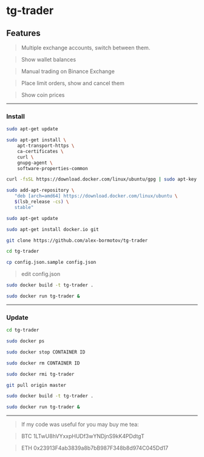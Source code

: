 # tg-trader



## Features

> Multiple exchange accounts, switch between them.

> Show wallet balances

> Manual trading on Binance Exchange

> Place limit orders, show and cancel them

> Show coin prices


---

### Install

```bash
sudo apt-get update
```

```bash
sudo apt-get install \
    apt-transport-https \
    ca-certificates \
    curl \
    gnupg-agent \
    software-properties-common
```

```bash
curl -fsSL https://download.docker.com/linux/ubuntu/gpg | sudo apt-key add -
```

```bash
sudo add-apt-repository \
   "deb [arch=amd64] https://download.docker.com/linux/ubuntu \
   $(lsb_release -cs) \
   stable"
```

```bash
sudo apt-get update
```

```bash
sudo apt-get install docker.io git
```

```bash
git clone https://github.com/alex-bormotov/tg-trader
```

```bash
cd tg-trader
```

```bash
cp config.json.sample config.json
```

> edit config.json

```bash
sudo docker build -t tg-trader .
```

```bash
sudo docker run tg-trader &
```
---

### Update

```bash
cd tg-trader
```

```bash
sudo docker ps
```

```bash
sudo docker stop CONTAINER ID
```

```bash
sudo docker rm CONTAINER ID
```

```bash
sudo docker rmi tg-trader
```

```bash
git pull origin master
```

```bash
sudo docker build -t tg-trader .
```

```bash
sudo docker run tg-trader &
```

---

> If my code was useful for you may buy me tea: 

> BTC 1LTwU8hVYxxpHUDf3wYNDjnS9kK4PDdtgT

> ETH 0x23913F4ab3839a8b7bB987F348b8d974C045Dd17
